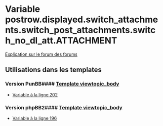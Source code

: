 # Variable postrow.displayed.switch_attachments.switch_post_attachments.switch_no_dl_att.ATTACHMENT
[Explication sur le forum des forums](http://forum.forumactif.com/t294113-listing-des-variables#postrow.displayed.switch_attachments.switch_post_attachments.switch_no_dl_att.ATTACHMENT)
## Utilisations dans les templates
### Version PunBB#### [Template viewtopic_body](punbb/viewtopic_body.md)
* [Variable à la ligne 202](../punbb/viewtopic_body.tpl#L202)
### Version phpBB2#### [Template viewtopic_body](subsilver/viewtopic_body.md)
* [Variable à la ligne 196](../subsilver/viewtopic_body.tpl#L196)